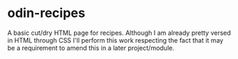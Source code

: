 # odin-recipes
A basic cut/dry HTML page for recipes.
Although I am already pretty versed in HTML through CSS I'll perform this work respecting the fact
that it may be a requirement to amend this in a later project/module.